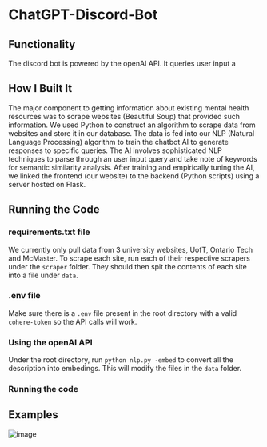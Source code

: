# ChatGPT-Discord-Bot

## Functionality
The discord bot is powered by the openAI API. It queries user input a

## How I Built It
The major component to getting information about existing mental health resources was to scrape websites (Beautiful Soup) that provided such information. We used Python to construct an algorithm to scrape data from websites and store it in our database. The data is fed into our NLP (Natural Language Processing) algorithm to train the chatbot AI to generate responses to specific queries. The AI involves sophisticated NLP techniques to parse through an user input query and take note of keywords for semantic similarity analysis. After training and empirically tuning the AI, we linked the frontend (our website) to the backend (Python scripts) using a server hosted on Flask.

## Running the Code

### requirements.txt file
We currently only pull data from 3 university websites, UofT, Ontario Tech and McMaster. To scrape each site, run each of their respective scrapers under the `scraper` folder. They should then spit the contents of each site into a file under `data`.

### .env file
Make sure there is a `.env` file present in the root directory with a valid `cohere-token` so the API calls will work.

### Using the openAI API
Under the root directory, run `python nlp.py -embed` to convert all the description into embedings. This will modify the files in the `data` folder.

### Running the code

## Examples
![image](https://user-images.githubusercontent.com/74229658/222205182-306372f1-25ae-4b0c-8b1a-03ae1ceba2bc.png)

